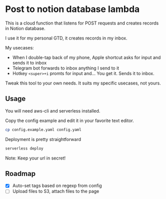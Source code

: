 # Post to notion database lambda

This is a cloud function that listens for POST requests and creates records in Notion database.

I use it for my personal GTD, it creates records in my inbox.

My usecases:

- When I double-tap back of my phone, Apple shortcut asks for input and sends it to inbox
- Telegram bot forwards to inbox anything I send to it
- Hotkey `<super>+i` promts for input and... You get it. Sends it to inbox.

Tweak this tool to your own needs. It suits my specific usecases, not yours.

## Usage

You will need aws-cli and serverless installed.

Copy the config example and edit it in your favorite text editor.

```bash
cp config.example.yaml config.yaml
```

Deployment is pretty straightforward

```bash
serverless deploy
```

Note: Keep your url in secret!

## Roadmap

- [x] Auto-set tags based on regexp from config
- [ ] Upload files to S3, attach files to the page
